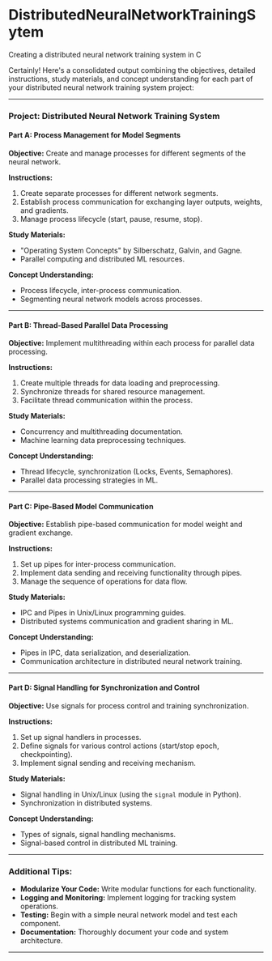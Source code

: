 # DistributedNeuralNetworkTrainingSytem
 Creating a distributed neural network training system in C

Certainly! Here's a consolidated output combining the objectives, detailed instructions, study materials, and concept understanding for each part of your distributed neural network training system project:

---

### Project: Distributed Neural Network Training System

#### **Part A: Process Management for Model Segments**

**Objective:** Create and manage processes for different segments of the neural network.

**Instructions:**
1. Create separate processes for different network segments.
2. Establish process communication for exchanging layer outputs, weights, and gradients.
3. Manage process lifecycle (start, pause, resume, stop).

**Study Materials:**
- "Operating System Concepts" by Silberschatz, Galvin, and Gagne.
- Parallel computing and distributed ML resources.

**Concept Understanding:**
- Process lifecycle, inter-process communication.
- Segmenting neural network models across processes.

---

#### **Part B: Thread-Based Parallel Data Processing**

**Objective:** Implement multithreading within each process for parallel data processing.

**Instructions:**
1. Create multiple threads for data loading and preprocessing.
2. Synchronize threads for shared resource management.
3. Facilitate thread communication within the process.

**Study Materials:**
- Concurrency and multithreading documentation.
- Machine learning data preprocessing techniques.

**Concept Understanding:**
- Thread lifecycle, synchronization (Locks, Events, Semaphores).
- Parallel data processing strategies in ML.

---

#### **Part C: Pipe-Based Model Communication**

**Objective:** Establish pipe-based communication for model weight and gradient exchange.

**Instructions:**
1. Set up pipes for inter-process communication.
2. Implement data sending and receiving functionality through pipes.
3. Manage the sequence of operations for data flow.

**Study Materials:**
- IPC and Pipes in Unix/Linux programming guides.
- Distributed systems communication and gradient sharing in ML.

**Concept Understanding:**
- Pipes in IPC, data serialization, and deserialization.
- Communication architecture in distributed neural network training.

---

#### **Part D: Signal Handling for Synchronization and Control**

**Objective:** Use signals for process control and training synchronization.

**Instructions:**
1. Set up signal handlers in processes.
2. Define signals for various control actions (start/stop epoch, checkpointing).
3. Implement signal sending and receiving mechanism.

**Study Materials:**
- Signal handling in Unix/Linux (using the `signal` module in Python).
- Synchronization in distributed systems.

**Concept Understanding:**
- Types of signals, signal handling mechanisms.
- Signal-based control in distributed ML training.

---

### Additional Tips:

- **Modularize Your Code:** Write modular functions for each functionality.
- **Logging and Monitoring:** Implement logging for tracking system operations.
- **Testing:** Begin with a simple neural network model and test each component.
- **Documentation:** Thoroughly document your code and system architecture.

---

